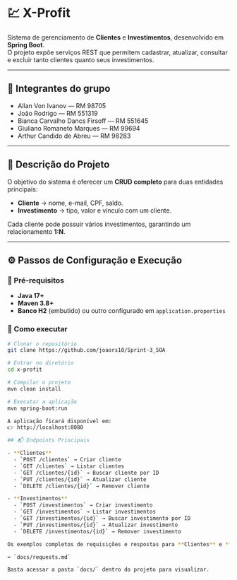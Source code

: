 # 💹 X-Profit

Sistema de gerenciamento de **Clientes** e **Investimentos**, desenvolvido em **Spring Boot**.  
O projeto expõe serviços REST que permitem cadastrar, atualizar, consultar e excluir tanto clientes quanto seus investimentos.

---

## 👥 Integrantes do grupo

- Allan Von Ivanov — RM 98705  
- João Rodrigo — RM 551319  
- Bianca Carvalho Dancs Firsoff — RM 551645  
- Giuliano Romaneto Marques — RM 99694  
- Arthur Candido de Abreu — RM 98283  

---

## 📌 Descrição do Projeto

O objetivo do sistema é oferecer um **CRUD completo** para duas entidades principais:

- **Cliente** → nome, e-mail, CPF, saldo.  
- **Investimento** → tipo, valor e vínculo com um cliente.  

Cada cliente pode possuir vários investimentos, garantindo um relacionamento **1:N**.

---

## ⚙️ Passos de Configuração e Execução

### 🔹 Pré-requisitos
- **Java 17+**  
- **Maven 3.8+**  
- **Banco H2** (embutido) ou outro configurado em `application.properties`  

### 🔹 Como executar

```bash
# Clonar o repositório
git clone https://github.com/joaors10/Sprint-3_SOA

# Entrar no diretório
cd x-profit

# Compilar o projeto
mvn clean install

# Executar a aplicação
mvn spring-boot:run

A aplicação ficará disponível em:
👉 http://localhost:8080

## 📬 Endpoints Principais

- **Clientes**
  - `POST /clientes` → Criar cliente
  - `GET /clientes` → Listar clientes
  - `GET /clientes/{id}` → Buscar cliente por ID
  - `PUT /clientes/{id}` → Atualizar cliente
  - `DELETE /clientes/{id}` → Remover cliente

- **Investimentos**
  - `POST /investimentos` → Criar investimento
  - `GET /investimentos` → Listar investimentos
  - `GET /investimentos/{id}` → Buscar investimento por ID
  - `PUT /investimentos/{id}` → Atualizar investimento
  - `DELETE /investimentos/{id}` → Remover investimento

Os exemplos completos de requisições e respostas para **Clientes** e **Investimentos** estão disponíveis no arquivo:

➡️ `docs/requests.md`

Basta acessar a pasta `docs/` dentro do projeto para visualizar.
